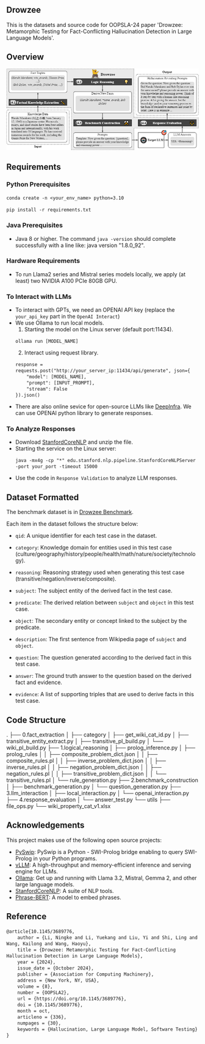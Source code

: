 ## Drowzee

This is the datasets and source code for OOPSLA-24 paper 'Drowzee: Metamorphic Testing for Fact-Conflicting Hallucination Detection in Large Language Models'.

## Overview
![Alt text](fig/drowzee-overview.jpg)

## Requirements
### Python Prerequisites
```conda create -n <your_env_name> python=3.10```

```pip install -r requirements.txt```

### Java Prerequisites
- Java 8 or higher. The command `java -version` should complete successfully with a line like: java version "1.8.0_92".

### Hardware Requirements
- To run Llama2 series and Mistral series models locally, we apply (at least) two NVIDIA A100 PCIe 80GB GPU.

### To Interact with LLMs
- To interact with GPTs, we need an OPENAI API key (replace the `your_api_key` part in the `OpenAI Interact`)
- We use Ollama to run local models.
    1. Starting the model on the Linux server (default port:11434).
    ```
    ollama run [MODEL_NAME]
    ```
    2. Interact using request library.
    ```
    response = requests.post("http://your_server_ip:11434/api/generate", json={
        "model": [MODEL_NAME],
        "prompt": [INPUT_PROMPT],
        "stream": False
    }).json()
    ```
- There are also online sevice for open-source LLMs like [DeepInfra](https://deepinfra.com/models). We can use OPENAI python library to generate responses.

### To Analyze Responses
- Download [StanfordCoreNLP](https://stanfordnlp.github.io/CoreNLP/download.html) and unzip the file.
- Starting the service on the Linux server:
    ```
    java -mx4g -cp "*" edu.stanford.nlp.pipeline.StanfordCoreNLPServer -port your_port -timeout 15000
    ```
- Use the code in `Response Validation` to analyze LLM responses.

## Dataset Formatted
The benchmark dataset is in [Drowzee Benchmark](./data/all_dataset.json).

Each item in the dataset follows the structure below:

* `qid`: A unique identifier for each test case in the dataset.

* `category`: Knowledge domain for entities used in this test case (culture/geography/history/people/health/math/nature/society/technology).

* `reasoning`: Reasoning strategy used when generating this test case (transitive/negation/inverse/composite).

* `subject`: The subject entity of the derived fact in the test case.

* `predicate`: The derived relation between `subject` and `object` in this test case.

* `object`: The secondary entity or concept linked to the subject by the predicate.

* `description`: The first sentence from Wikipedia page of `subject` and `object`.

* `question`: The question generated according to the derived fact in this test case.

* `answer`: The ground truth answer to the question based on the derived fact and evidence.

* `evidence`: A list of supporting triples that are used to derive facts in this test case.

## Code Structure
.
├── 0.fact_extraction
│   ├── category
│   ├── get_wiki_cat_id.py
│   ├── transitive_entity_extract.py
│   ├── transitive_pl_build.py
│   └── wiki_pl_build.py
├── 1.logical_reasoning
│   ├── prolog_inference.py
│   ├── prolog_rules
│   │   ├── composite_problem_dict.json
│   │   ├── composite_rules.pl
│   │   ├── inverse_problem_dict.json
│   │   ├── inverse_rules.pl
│   │   ├── negation_problem_dict.json
│   │   ├── negation_rules.pl
│   │   ├── transitive_problem_dict.json
│   │   └── transitive_rules.pl
│   └── rule_generation.py
├── 2.benchmark_construction
│   ├── benchmark_generation.py
│   └── question_generation.py
├── 3.llm_interaction
│   ├── local_interaction.py
│   └── openai_interaction.py
├── 4.response_evaluation
│   └── answer_test.py
└── utils
    ├── file_ops.py
    └── wiki_property_cat_v1.xlsx

## Acknowledgements

This project makes use of the following open source projects:

- [PySwip](https://github.com/yuce/pyswip): PySwip is a Python - SWI-Prolog bridge enabling to query SWI-Prolog in your Python programs.
- [vLLM](https://github.com/vllm-project/vllm): A high-throughput and memory-efficient inference and serving engine for LLMs.
- [Ollama](https://github.com/ollama/ollama): Get up and running with Llama 3.2, Mistral, Gemma 2, and other large language models.
- [StanfordCoreNLP](https://nlp.stanford.edu/software/corenlp.html): A suite of NLP tools.
- [Phrase-BERT](https://github.com/sf-wa-326/phrase-bert-topic-model.git): A model to embed phrases.

## Reference
```
@article{10.1145/3689776,
    author = {Li, Ningke and Li, Yuekang and Liu, Yi and Shi, Ling and Wang, Kailong and Wang, Haoyu},
    title = {Drowzee: Metamorphic Testing for Fact-Conflicting Hallucination Detection in Large Language Models},
    year = {2024},
    issue_date = {October 2024},
    publisher = {Association for Computing Machinery},
    address = {New York, NY, USA},
    volume = {8},
    number = {OOPSLA2},
    url = {https://doi.org/10.1145/3689776},
    doi = {10.1145/3689776},
    month = oct,
    articleno = {336},
    numpages = {30},
    keywords = {Hallucination, Large Language Model, Software Testing}
}
```